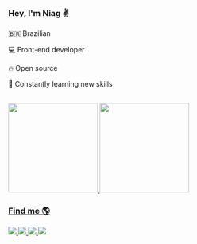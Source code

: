 ### Hey, I'm Niag :v:

:brazil: Brazilian

:computer: Front-end developer 

:fire: Open source

:rocket: Constantly learning new skills

##

 <div style="display: inline-block">
  <a href="https://github.com/niagalves" />
    <img height="180em" src="https://github-readme-stats.vercel.app/api?username=niagalves&show_icons=true&layout=compact&theme=chartreuse-dark&include_all_commits=true&count_private=true" />
    <img height="180em" src="https://github-readme-stats.vercel.app/api/top-langs/?username=niagalves&layout=compact&langs_count=7&theme=chartreuse-dark&hide=html,css" />
</div>

### Find me :earth_americas:

<div> 
  <a href="https://www.linkedin.com/in/niagalves/" target="_blank" title="Linkedin">
    <img src="https://img.shields.io/badge/-LinkedIn-%230077B5?style=for-the-badge&logo=linkedin&logoColor=white" target="_blank">
  </a> 
  <a href="https://twitter.com/niagalves/" target="_blank" title="Twitter">
    <img src="https://img.shields.io/badge/-Twitter-%230077B5?style=for-the-badge&logo=twitter&logoColor=white" target="_blank">
  </a> 
  <a href="https://www.facebook.com/niagalves/" target="_blank" title="Facebook">
    <img src="https://img.shields.io/badge/-Facebook-%230077B5?style=for-the-badge&logo=facebook&logoColor=white" target="_blank">
  </a> 
  <a href="https://www.instagram.com/niagalves/" target="_blank" title="Instagram">
    <img src="https://img.shields.io/badge/-Instagram-%23E4405F?style=for-the-badge&logo=instagram&logoColor=white" target="_blank">
  </a>
</div>
